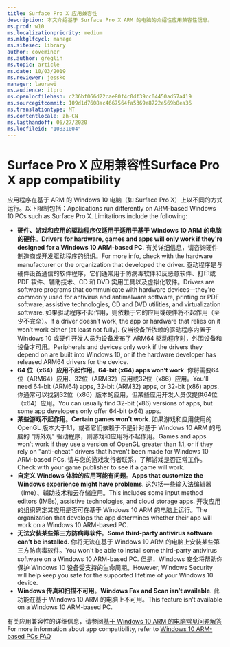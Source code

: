 ```yaml
---
title: Surface Pro X 应用兼容性
description: 本文介绍基于 Surface Pro X ARM 的电脑的介绍性应用兼容性信息。
ms.prod: w10
ms.localizationpriority: medium
ms.mktglfcycl: manage
ms.sitesec: library
author: coveminer
ms.author: greglin
ms.topic: article
ms.date: 10/03/2019
ms.reviewer: jessko
manager: laurawi
ms.audience: itpro
ms.openlocfilehash: c236bf066d22cae80f4c0df39cc04450ad57a419
ms.sourcegitcommit: 109d1d7608ac4667564fa5369e8722e569b8ea36
ms.translationtype: MT
ms.contentlocale: zh-CN
ms.lasthandoff: 06/27/2020
ms.locfileid: "10831004"
---
```

# <span data-ttu-id="ce6cb-103">Surface Pro X 应用兼容性</span><span class="sxs-lookup"><span data-stu-id="ce6cb-103">Surface Pro X app compatibility</span></span>

<span data-ttu-id="ce6cb-104">应用程序在基于 ARM 的 Windows 10 电脑（如 Surface Pro X）上以不同的方式运行。以下限制包括：</span><span class="sxs-lookup"><span data-stu-id="ce6cb-104">Applications run differently on ARM-based Windows 10 PCs such as Surface Pro X. Limitations include the following:</span></span>

- <span data-ttu-id="ce6cb-105">**硬件、游戏和应用的驱动程序仅适用于适用于基于 Windows 10 ARM 的电脑的硬件**。</span><span class="sxs-lookup"><span data-stu-id="ce6cb-105">**Drivers for hardware, games and apps will only work if they're designed for a Windows 10 ARM-based PC**.</span></span> <span data-ttu-id="ce6cb-106">有关详细信息，请咨询硬件制造商或开发驱动程序的组织。</span><span class="sxs-lookup"><span data-stu-id="ce6cb-106">For more info, check with the hardware manufacturer or the organization that developed the driver.</span></span> <span data-ttu-id="ce6cb-107">驱动程序是与硬件设备通信的软件程序，它们通常用于防病毒软件和反恶意软件、打印或 PDF 软件、辅助技术、CD 和 DVD 实用工具以及虚拟化软件。</span><span class="sxs-lookup"><span data-stu-id="ce6cb-107">Drivers are software programs that communicate with hardware devices—they're commonly used for antivirus and antimalware software, printing or PDF software, assistive technologies, CD and DVD utilities, and virtualization software.</span></span> <span data-ttu-id="ce6cb-108">如果驱动程序不起作用，则依赖于它的应用或硬件将不起作用（至少不完全）。</span><span class="sxs-lookup"><span data-stu-id="ce6cb-108">If a driver doesn’t work, the app or hardware that relies on it won’t work either (at least not fully).</span></span> <span data-ttu-id="ce6cb-109">仅当设备所依赖的驱动程序内置于 Windows 10 或硬件开发人员为设备发布了 ARM64 驱动程序时，外围设备和设备才可用。</span><span class="sxs-lookup"><span data-stu-id="ce6cb-109">Peripherals and devices only work if the drivers they depend on are built into Windows 10, or if the hardware developer has released ARM64 drivers for the device.</span></span>
- <span data-ttu-id="ce6cb-110">**64 位（x64）应用不起作用**。</span><span class="sxs-lookup"><span data-stu-id="ce6cb-110">**64-bit (x64) apps won’t work**.</span></span> <span data-ttu-id="ce6cb-111">你将需要64位（ARM64）应用、32位（ARM32）应用或32位（x86）应用。</span><span class="sxs-lookup"><span data-stu-id="ce6cb-111">You'll need 64-bit (ARM64) apps, 32-bit (ARM32) apps, or 32-bit (x86) apps.</span></span> <span data-ttu-id="ce6cb-112">你通常可以找到32位（x86）版本的应用，但某些应用开发人员仅提供64位（x64）应用。</span><span class="sxs-lookup"><span data-stu-id="ce6cb-112">You can usually find 32-bit (x86) versions of apps, but some app developers only offer 64-bit (x64) apps.</span></span>
- <span data-ttu-id="ce6cb-113">**某些游戏不起作用**。</span><span class="sxs-lookup"><span data-stu-id="ce6cb-113">**Certain games won’t work**.</span></span> <span data-ttu-id="ce6cb-114">如果游戏和应用使用的 OpenGL 版本大于1.1，或者它们依赖于不是针对基于 Windows 10 ARM 的电脑的 "防外观" 驱动程序，则游戏和应用将不起作用。</span><span class="sxs-lookup"><span data-stu-id="ce6cb-114">Games and apps won't work if they use a version of OpenGL greater than 1.1, or if they rely on "anti-cheat" drivers that haven't been made for Windows 10 ARM-based PCs.</span></span> <span data-ttu-id="ce6cb-115">请与您的游戏发行者联系，了解游戏是否正常工作。</span><span class="sxs-lookup"><span data-stu-id="ce6cb-115">Check with your game publisher to see if a game will work.</span></span>
- <span data-ttu-id="ce6cb-116">**自定义 Windows 体验的应用可能有问题**。</span><span class="sxs-lookup"><span data-stu-id="ce6cb-116">**Apps that customize the Windows experience might have problems**.</span></span> <span data-ttu-id="ce6cb-117">这包括一些输入法编辑器（Ime）、辅助技术和云存储应用。</span><span class="sxs-lookup"><span data-stu-id="ce6cb-117">This includes some input method editors (IMEs), assistive technologies, and cloud storage apps.</span></span> <span data-ttu-id="ce6cb-118">开发应用的组织确定其应用是否可在基于 Windows 10 ARM 的电脑上运行。</span><span class="sxs-lookup"><span data-stu-id="ce6cb-118">The organization that develops the app determines whether their app will work on a Windows 10 ARM-based PC.</span></span>
- <span data-ttu-id="ce6cb-119">**无法安装某些第三方防病毒软件**。</span><span class="sxs-lookup"><span data-stu-id="ce6cb-119">**Some third-party antivirus software can’t be installed**.</span></span> <span data-ttu-id="ce6cb-120">你将无法在基于 Windows 10 ARM 的电脑上安装某些第三方防病毒软件。</span><span class="sxs-lookup"><span data-stu-id="ce6cb-120">You won't be able to install some third-party antivirus software on a Windows 10 ARM-based PC.</span></span> <span data-ttu-id="ce6cb-121">但是，Windows 安全将帮助你保护 Windows 10 设备受支持的生命周期。</span><span class="sxs-lookup"><span data-stu-id="ce6cb-121">However, Windows Security will help keep you safe for the supported lifetime of your Windows 10 device.</span></span>
- <span data-ttu-id="ce6cb-122">**Windows 传真和扫描不可用**。</span><span class="sxs-lookup"><span data-stu-id="ce6cb-122">**Windows Fax and Scan isn’t available**.</span></span> <span data-ttu-id="ce6cb-123">此功能在基于 Windows 10 ARM 的电脑上不可用。</span><span class="sxs-lookup"><span data-stu-id="ce6cb-123">This feature isn’t available on a Windows 10 ARM-based PC.</span></span>

<span data-ttu-id="ce6cb-124">有关应用兼容性的详细信息，请参阅[基于 Windows 10 ARM 的电脑常见问题解答](https://support.microsoft.com/en-us/help/4521606)</span><span class="sxs-lookup"><span data-stu-id="ce6cb-124">For more information about app compatibility, refer to [Windows 10 ARM-based PCs FAQ](https://support.microsoft.com/en-us/help/4521606)</span></span>
